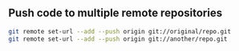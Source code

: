 ## Push code to multiple remote repositories
```bash
git remote set-url --add --push origin git://original/repo.git
git remote set-url --add --push origin git://another/repo.git
```
